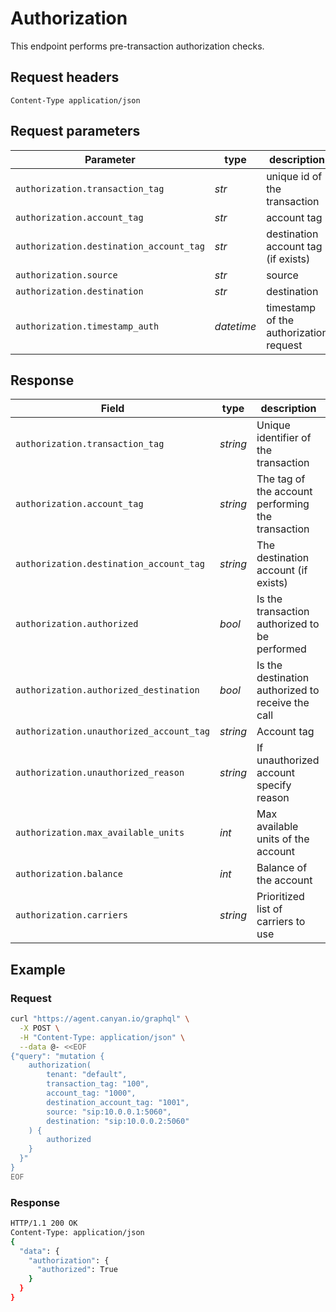 # Authorization
This endpoint performs pre-transaction authorization checks.

## Request headers
```Content-Type	application/json```

## Request parameters
| Parameter | type | description |
|-|-|-|
|`authorization.transaction_tag`| *str* | unique id of the transaction |
|`authorization.account_tag` |	*str*	| account tag |
|`authorization.destination_account_tag`	| *str*	| destination account tag (if exists) |
|`authorization.source`	| *str*	| source |
|`authorization.destination`	| *str*	| destination |
|`authorization.timestamp_auth`	| *datetime*	| timestamp of the authorization request |


## Response
| Field | type | description |
|-|-|-|
|`authorization.transaction_tag`	| *string* | Unique identifier of the transaction |
|`authorization.account_tag` | *string*	| The tag of the account performing the transaction |
|`authorization.destination_account_tag` | *string* | The destination account (if exists) |
|`authorization.authorized` | *bool* | Is the transaction authorized to be performed |
|`authorization.authorized_destination` | *bool*	| Is the destination authorized to receive the call |
|`authorization.unauthorized_account_tag` | *string*	| Account tag |
|`authorization.unauthorized_reason` | *string*	| If unauthorized account specify reason |
|`authorization.max_available_units` | *int*	| Max available units of the account|
|`authorization.balance` | *int*	| Balance of the account|
|`authorization.carriers` | *string*	| Prioritized list of carriers to use |


## Example
### Request
```bash
curl "https://agent.canyan.io/graphql" \
  -X POST \
  -H "Content-Type: application/json" \
  --data @- <<EOF
{"query": "mutation {
    authorization(
        tenant: "default",
        transaction_tag: "100",
        account_tag: "1000",
        destination_account_tag: "1001",
        source: "sip:10.0.0.1:5060",
        destination: "sip:10.0.0.2:5060"
    ) {
        authorized
    }
  }"
}
EOF
```

### Response
```bash
HTTP/1.1 200 OK
Content-Type: application/json
{
  "data": {
    "authorization": { 
      "authorized": True 
    }
  }
}
```
